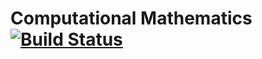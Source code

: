 # Computational Mathematics [![Build Status](https://travis-ci.org/JIexa24/asmInline.svg?branch=master)](https://travis-ci.org/JIexa24/asmInline)

